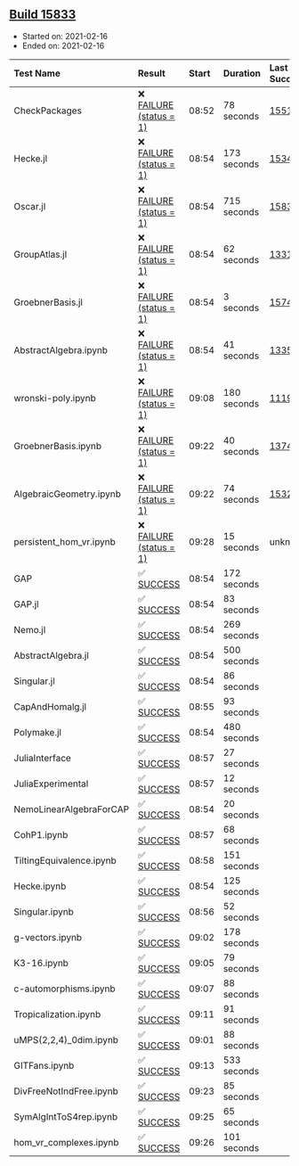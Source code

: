 ## [Build 15833](https://oscarci.mathematik.uni-kl.de/job/oscar/15833/)

* Started on: 2021-02-16
* Ended on: 2021-02-16

| Test Name    | Result | Start | Duration | Last Success | First Failure |
|:-------------|:-------|:------|:---------|:-------------|:--------------|
| CheckPackages | ❌ [FAILURE (status = 1)](https://oscarci.mathematik.uni-kl.de/job/oscar/15833/artifact/logs/build-15833/CheckPackages.log) | 08:52 | 78 seconds | [15514](https://oscarci.mathematik.uni-kl.de/job/oscar/15514/) | [15515](https://oscarci.mathematik.uni-kl.de/job/oscar/15515/) |
| Hecke.jl | ❌ [FAILURE (status = 1)](https://oscarci.mathematik.uni-kl.de/job/oscar/15833/artifact/logs/build-15833/Hecke.jl.log) | 08:54 | 173 seconds | [15344](https://oscarci.mathematik.uni-kl.de/job/oscar/15344/) | [15348](https://oscarci.mathematik.uni-kl.de/job/oscar/15348/) |
| Oscar.jl | ❌ [FAILURE (status = 1)](https://oscarci.mathematik.uni-kl.de/job/oscar/15833/artifact/logs/build-15833/Oscar.jl.log) | 08:54 | 715 seconds | [15832](https://oscarci.mathematik.uni-kl.de/job/oscar/15832/) | [15833](https://oscarci.mathematik.uni-kl.de/job/oscar/15833/) |
| GroupAtlas.jl | ❌ [FAILURE (status = 1)](https://oscarci.mathematik.uni-kl.de/job/oscar/15833/artifact/logs/build-15833/GroupAtlas.jl.log) | 08:54 | 62 seconds | [13311](https://oscarci.mathematik.uni-kl.de/job/oscar/13311/) | [13312](https://oscarci.mathematik.uni-kl.de/job/oscar/13312/) |
| GroebnerBasis.jl | ❌ [FAILURE (status = 1)](https://oscarci.mathematik.uni-kl.de/job/oscar/15833/artifact/logs/build-15833/GroebnerBasis.jl.log) | 08:54 | 3 seconds | [15745](https://oscarci.mathematik.uni-kl.de/job/oscar/15745/) | [15746](https://oscarci.mathematik.uni-kl.de/job/oscar/15746/) |
| AbstractAlgebra.ipynb | ❌ [FAILURE (status = 1)](https://oscarci.mathematik.uni-kl.de/job/oscar/15833/artifact/logs/build-15833/AbstractAlgebra.ipynb.log) | 08:54 | 41 seconds | [13355](https://oscarci.mathematik.uni-kl.de/job/oscar/13355/) | [13356](https://oscarci.mathematik.uni-kl.de/job/oscar/13356/) |
| wronski-poly.ipynb | ❌ [FAILURE (status = 1)](https://oscarci.mathematik.uni-kl.de/job/oscar/15833/artifact/logs/build-15833/wronski-poly.ipynb.log) | 09:08 | 180 seconds | [11192](https://oscarci.mathematik.uni-kl.de/job/oscar/11192/) | [11193](https://oscarci.mathematik.uni-kl.de/job/oscar/11193/) |
| GroebnerBasis.ipynb | ❌ [FAILURE (status = 1)](https://oscarci.mathematik.uni-kl.de/job/oscar/15833/artifact/logs/build-15833/GroebnerBasis.ipynb.log) | 09:22 | 40 seconds | [13748](https://oscarci.mathematik.uni-kl.de/job/oscar/13748/) | [13749](https://oscarci.mathematik.uni-kl.de/job/oscar/13749/) |
| AlgebraicGeometry.ipynb | ❌ [FAILURE (status = 1)](https://oscarci.mathematik.uni-kl.de/job/oscar/15833/artifact/logs/build-15833/AlgebraicGeometry.ipynb.log) | 09:22 | 74 seconds | [15322](https://oscarci.mathematik.uni-kl.de/job/oscar/15322/) | [15323](https://oscarci.mathematik.uni-kl.de/job/oscar/15323/) |
| persistent_hom_vr.ipynb | ❌ [FAILURE (status = 1)](https://oscarci.mathematik.uni-kl.de/job/oscar/15833/artifact/logs/build-15833/persistent_hom_vr.ipynb.log) | 09:28 | 15 seconds | unknown | unknown |
| GAP | ✅ [SUCCESS](https://oscarci.mathematik.uni-kl.de/job/oscar/15833/artifact/logs/build-15833/GAP.log) | 08:54 | 172 seconds |  |  |
| GAP.jl | ✅ [SUCCESS](https://oscarci.mathematik.uni-kl.de/job/oscar/15833/artifact/logs/build-15833/GAP.jl.log) | 08:54 | 83 seconds |  |  |
| Nemo.jl | ✅ [SUCCESS](https://oscarci.mathematik.uni-kl.de/job/oscar/15833/artifact/logs/build-15833/Nemo.jl.log) | 08:54 | 269 seconds |  |  |
| AbstractAlgebra.jl | ✅ [SUCCESS](https://oscarci.mathematik.uni-kl.de/job/oscar/15833/artifact/logs/build-15833/AbstractAlgebra.jl.log) | 08:54 | 500 seconds |  |  |
| Singular.jl | ✅ [SUCCESS](https://oscarci.mathematik.uni-kl.de/job/oscar/15833/artifact/logs/build-15833/Singular.jl.log) | 08:54 | 86 seconds |  |  |
| CapAndHomalg.jl | ✅ [SUCCESS](https://oscarci.mathematik.uni-kl.de/job/oscar/15833/artifact/logs/build-15833/CapAndHomalg.jl.log) | 08:55 | 93 seconds |  |  |
| Polymake.jl | ✅ [SUCCESS](https://oscarci.mathematik.uni-kl.de/job/oscar/15833/artifact/logs/build-15833/Polymake.jl.log) | 08:54 | 480 seconds |  |  |
| JuliaInterface | ✅ [SUCCESS](https://oscarci.mathematik.uni-kl.de/job/oscar/15833/artifact/logs/build-15833/JuliaInterface.log) | 08:57 | 27 seconds |  |  |
| JuliaExperimental | ✅ [SUCCESS](https://oscarci.mathematik.uni-kl.de/job/oscar/15833/artifact/logs/build-15833/JuliaExperimental.log) | 08:57 | 12 seconds |  |  |
| NemoLinearAlgebraForCAP | ✅ [SUCCESS](https://oscarci.mathematik.uni-kl.de/job/oscar/15833/artifact/logs/build-15833/NemoLinearAlgebraForCAP.log) | 08:54 | 20 seconds |  |  |
| CohP1.ipynb | ✅ [SUCCESS](https://oscarci.mathematik.uni-kl.de/job/oscar/15833/artifact/logs/build-15833/CohP1.ipynb.log) | 08:57 | 68 seconds |  |  |
| TiltingEquivalence.ipynb | ✅ [SUCCESS](https://oscarci.mathematik.uni-kl.de/job/oscar/15833/artifact/logs/build-15833/TiltingEquivalence.ipynb.log) | 08:58 | 151 seconds |  |  |
| Hecke.ipynb | ✅ [SUCCESS](https://oscarci.mathematik.uni-kl.de/job/oscar/15833/artifact/logs/build-15833/Hecke.ipynb.log) | 08:54 | 125 seconds |  |  |
| Singular.ipynb | ✅ [SUCCESS](https://oscarci.mathematik.uni-kl.de/job/oscar/15833/artifact/logs/build-15833/Singular.ipynb.log) | 08:56 | 52 seconds |  |  |
| g-vectors.ipynb | ✅ [SUCCESS](https://oscarci.mathematik.uni-kl.de/job/oscar/15833/artifact/logs/build-15833/g-vectors.ipynb.log) | 09:02 | 178 seconds |  |  |
| K3-16.ipynb | ✅ [SUCCESS](https://oscarci.mathematik.uni-kl.de/job/oscar/15833/artifact/logs/build-15833/K3-16.ipynb.log) | 09:05 | 79 seconds |  |  |
| c-automorphisms.ipynb | ✅ [SUCCESS](https://oscarci.mathematik.uni-kl.de/job/oscar/15833/artifact/logs/build-15833/c-automorphisms.ipynb.log) | 09:07 | 88 seconds |  |  |
| Tropicalization.ipynb | ✅ [SUCCESS](https://oscarci.mathematik.uni-kl.de/job/oscar/15833/artifact/logs/build-15833/Tropicalization.ipynb.log) | 09:11 | 91 seconds |  |  |
| uMPS(2,2,4)_0dim.ipynb | ✅ [SUCCESS](https://oscarci.mathematik.uni-kl.de/job/oscar/15833/artifact/logs/build-15833/uMPS-2-2-4-_0dim.ipynb.log) | 09:01 | 88 seconds |  |  |
| GITFans.ipynb | ✅ [SUCCESS](https://oscarci.mathematik.uni-kl.de/job/oscar/15833/artifact/logs/build-15833/GITFans.ipynb.log) | 09:13 | 533 seconds |  |  |
| DivFreeNotIndFree.ipynb | ✅ [SUCCESS](https://oscarci.mathematik.uni-kl.de/job/oscar/15833/artifact/logs/build-15833/DivFreeNotIndFree.ipynb.log) | 09:23 | 85 seconds |  |  |
| SymAlgIntToS4rep.ipynb | ✅ [SUCCESS](https://oscarci.mathematik.uni-kl.de/job/oscar/15833/artifact/logs/build-15833/SymAlgIntToS4rep.ipynb.log) | 09:25 | 65 seconds |  |  |
| hom_vr_complexes.ipynb | ✅ [SUCCESS](https://oscarci.mathematik.uni-kl.de/job/oscar/15833/artifact/logs/build-15833/hom_vr_complexes.ipynb.log) | 09:26 | 101 seconds |  |  |
